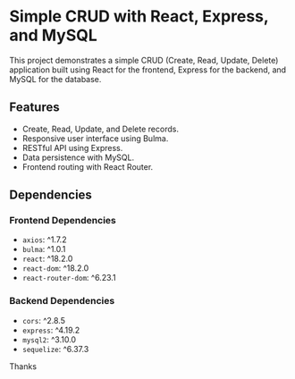 # Simple CRUD with React, Express, and MySQL

This project demonstrates a simple CRUD (Create, Read, Update, Delete) application built using React for the frontend, Express for the backend, and MySQL for the database.

## Features

- Create, Read, Update, and Delete records.
- Responsive user interface using Bulma.
- RESTful API using Express.
- Data persistence with MySQL.
- Frontend routing with React Router.

## Dependencies

### Frontend Dependencies

- `axios`: ^1.7.2
- `bulma`: ^1.0.1
- `react`: ^18.2.0
- `react-dom`: ^18.2.0
- `react-router-dom`: ^6.23.1

### Backend Dependencies

- `cors`: ^2.8.5
- `express`: ^4.19.2
- `mysql2`: ^3.10.0
- `sequelize`: ^6.37.3

<!-- :-) -->
Thanks